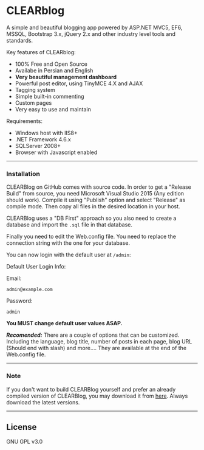 # CLEARblog

A simple and beautiful blogging app powered by ASP.NET MVC5, EF6, MSSQL, Bootstrap 3.x, jQuery 2.x and other industry level tools and standards.

Key features of CLEARblog:

  - 100% Free and Open Source
  - Availabe in Persian and English
  - **Very beautiful management dashboard**
  - Powerful post editor, using TinyMCE 4.X and AJAX
  - Tagging system
  - Simple built-in commenting
  - Custom pages
  - Very easy to use and maintain

Requirements:

  - Windows host with IIS8+ 
  - .NET Framework 4.6.x
  - SQLServer 2008+
  - Browser with Javascript enabled

---

### Installation

CLEARBlog on GitHub comes with source code. In order to get a "Release Build" from source, you need Microsoft Visual Studio 2015 (Any edition should work). Compile it using "Publish" option and select "Release" as compile mode. Then copy all files in the desired location in your host.

CLEARBlog uses a "DB First" approach so you also need to create a database and import the `.sql` file in that database.

Finally you need to edit the Web.config file. You need to replace the connection string with the one for your database.

You can now login with the default user at `/admin`:

Default User Login Info:

Email:

    admin@example.com

Password:

    admin

**You MUST change default user values ASAP.**

***Recomended:*** There are a couple of options that can be customized. Including the language, blog title, number of posts in each page, blog URL (Should end with slash) and more.... They are available at the end of the Web.config file.

---

### Note

If you don't want to build CLEARBlog yourself and prefer an already compiled version of CLEARBlog, you may download it from [here](https://jumpshare.com/b/Mctvwjdg0GPSplbtjBQK). Always download the latest versions.

---

License
----

GNU GPL v3.0


